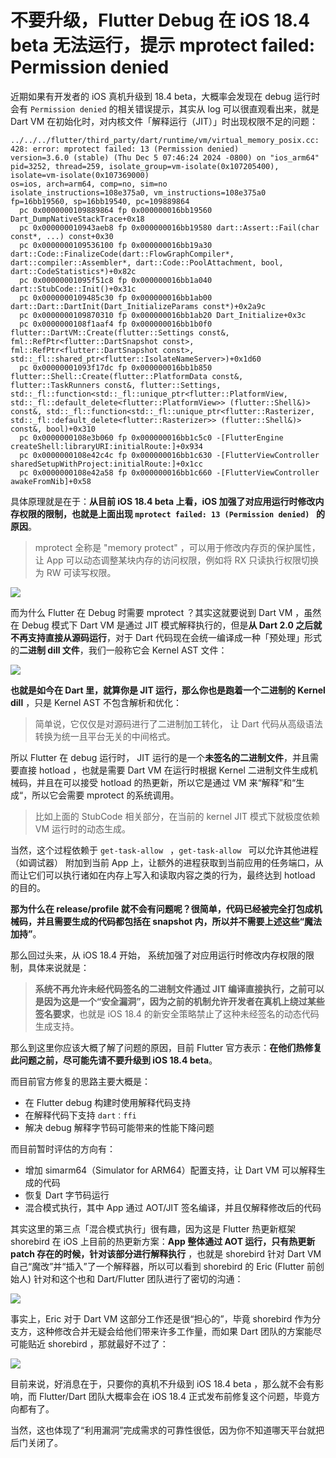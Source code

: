 # 不要升级，Flutter Debug 在  iOS 18.4 beta 无法运行，提示  mprotect failed:  Permission denied

近期如果有开发者的 iOS 真机升级到 18.4 beta，大概率会发现在 debug 运行时会有 `Permission denied`  的相关错误提示，其实从 log 可以很直观看出来，就是 Dart VM 在初始化时，对内核文件「解释运行（JIT）」时出现权限不足的问题：

```
../../../flutter/third_party/dart/runtime/vm/virtual_memory_posix.cc: 428: error: mprotect failed: 13 (Permission denied)
version=3.6.0 (stable) (Thu Dec 5 07:46:24 2024 -0800) on "ios_arm64"
pid=3252, thread=259, isolate_group=vm-isolate(0x107205400), isolate=vm-isolate(0x107369000)
os=ios, arch=arm64, comp=no, sim=no
isolate_instructions=108e375a0, vm_instructions=108e375a0
fp=16bb19560, sp=16bb19540, pc=109889864
  pc 0x0000000109889864 fp 0x000000016bb19560 Dart_DumpNativeStackTrace+0x18
  pc 0x000000010943aeb8 fp 0x000000016bb19580 dart::Assert::Fail(char const*, ...) const+0x30
  pc 0x0000000109536100 fp 0x000000016bb19a30 dart::Code::FinalizeCode(dart::FlowGraphCompiler*, dart::compiler::Assembler*, dart::Code::PoolAttachment, bool, dart::CodeStatistics*)+0x82c
  pc 0x00000001095f51c8 fp 0x000000016bb1a040 dart::StubCode::Init()+0x31c
  pc 0x0000000109485c30 fp 0x000000016bb1ab00 dart::Dart::DartInit(Dart_InitializeParams const*)+0x2a9c
  pc 0x0000000109870310 fp 0x000000016bb1ab20 Dart_Initialize+0x3c
  pc 0x0000000108f1aaf4 fp 0x000000016bb1b0f0 flutter::DartVM::Create(flutter::Settings const&, fml::RefPtr<flutter::DartSnapshot const>, fml::RefPtr<flutter::DartSnapshot const>, std::_fl::shared_ptr<flutter::IsolateNameServer>)+0x1d60
  pc 0x00000001093f17dc fp 0x000000016bb1b850 flutter::Shell::Create(flutter::PlatformData const&, flutter::TaskRunners const&, flutter::Settings, std::_fl::function<std::_fl::unique_ptr<flutter::PlatformView, std::_fl::default_delete<flutter::PlatformView>> (flutter::Shell&)> const&, std::_fl::function<std::_fl::unique_ptr<flutter::Rasterizer, std::_fl::default_delete<flutter::Rasterizer>> (flutter::Shell&)> const&, bool)+0x310
  pc 0x0000000108e3b060 fp 0x000000016bb1c5c0 -[FlutterEngine createShell:libraryURI:initialRoute:]+0x934
  pc 0x0000000108e42c4c fp 0x000000016bb1c630 -[FlutterViewController sharedSetupWithProject:initialRoute:]+0x1cc
  pc 0x0000000108e42a58 fp 0x000000016bb1c660 -[FlutterViewController awakeFromNib]+0x58
```

具体原理就是在于：**从目前 iOS 18.4 beta 上看，iOS 加强了对应用运行时修改内存权限的限制，也就是上面出现 `mprotect failed: 13 (Permission denied) ` 的原因**。

> mprotect 全称是 "memory protect" ，可以用于修改内存页的保护属性，让 App 可以动态调整某块内存的访问权限，例如将 RX 只读执行权限切换为 RW 可读写权限。

![](https://files.mdnice.com/user/4488/2d64a1ad-32bb-4ac5-8359-57bb92f33173.png)

而为什么 Flutter 在 Debug 时需要 mprotect ？其实这就要说到 Dart VM ，虽然在 Debug 模式下 Dart VM 是通过 JIT 模式解释执行的，但是**从 Dart 2.0 之后就不再支持直接从源码运行**，对于 Dart 代码现在会统一编译成一种「预处理」形式的**二进制 dill 文件**，我们一般称它会 Kernel AST 文件：

![](http://img.cdn.guoshuyu.cn/20250302_iOS184/image1.png)

**也就是如今在 Dart 里，就算你是 JIT 运行，那么你也是跑着一个二进制的 Kernel dill** ，只是 Kernel AST 不包含解析和优化：

> 简单说，它仅仅是对源码进行了二进制加工转化， 让 Dart 代码从高级语法转换为统一且平台无关的中间格式。

所以 Flutter 在 debug 运行时， JIT 运行的是一个**未签名的二进制文件**，并且需要直接 hotload ，也就是需要 Dart VM 在运行时根据  Kernel 二进制文件生成机械码，并且在可以接受 hotload 的热更新，所以它是通过 VM 来“解释”和“生成“，所以它会需要 mprotect 的系统调用。

> 比如上面的 StubCode 相关部分，在当前的 kernel JIT 模式下就极度依赖 VM 运行时的动态生成。

当然，这个过程依赖于 `get-task-allow ` ，`get-task-allow ` 可以允许其他进程 （如调试器） 附加到当前 App 上，让额外的进程获取到当前应用的任务端口，从而让它们可以执行诸如在内存上写入和读取内容之类的行为，最终达到 hotload 的目的。

**那为什么在 release/profile 就不会有问题呢？很简单，代码已经被完全打包成机械码，并且需要生成的代码都包括在 snapshot 内，所以并不需要上述这些“魔法加持”**。

那么回过头来，从 iOS 18.4 开始， 系统加强了对应用运行时修改内存权限的限制，具体来说就是：

> **系统不再允许未经代码签名的二进制文件通过 JIT 编译直接执行，之前可以是因为这是一个“安全漏洞”，因为之前的机制允许开发者在真机上绕过某些签名要求**，也就是 iOS 18.4 的新安全策略禁止了这种未经签名的动态代码生成支持。

那么到这里你应该大概了解了问题的原因，目前 Flutter 官方表示：**在他们热修复此问题之前，尽可能先请不要升级到 iOS 18.4 beta**。

而目前官方修复的思路主要大概是：

- 在 Flutter debug 构建时使用解释代码支持
- 在解释代码下支持  `dart：ffi`
- 解决 debug 解释字节码可能带来的性能下降问题

而目前暂时评估的方向有：

- 增加 simarm64（Simulator for ARM64）配置支持，让 Dart VM 可以解释生成的代码
- 恢复 Dart 字节码运行
- 混合模式执行，其中 App 通过 AOT/JIT  签名编译，并且仅解释修改后的代码

其实这里的第三点「混合模式执行」很有趣，因为这是 Flutter 热更新框架 shorebird 在 iOS 上目前的热更新方案：**App 整体通过 AOT 运行，只有热更新 patch 存在的时候，针对该部分进行解释执行** ，也就是 shorebird 针对 Dart VM 自己“魔改”并“插入”了一个解释器，所以可以看到 shorebird 的 Eric (Flutter 前创始人) 针对和这个也和 Dart/Flutter 团队进行了密切的沟通：

![](http://img.cdn.guoshuyu.cn/20250302_iOS184/image2.png)

事实上，Eric 对于 Dart VM 这部分工作还是很“担心的”，毕竟 shorebird 作为分支方，这种修改合并无疑会给他们带来许多工作量，而如果 Dart 团队的方案能尽可能贴近 shorebird ，那就最好不过了：

![](http://img.cdn.guoshuyu.cn/20250302_iOS184/image3.png)

目前来说，好消息在于，只要你的真机不升级到 iOS 18.4 beta ，那么就不会有影响，而 Flutter/Dart 团队大概率会在 iOS 18.4 正式发布前修复这个问题，毕竟方向都有了。

当然，这也体现了“利用漏洞”完成需求的可靠性很低，因为你不知道哪天平台就把后门关闭了。







